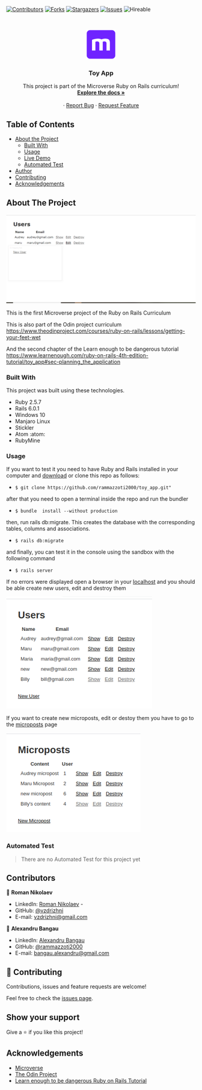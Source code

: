 <!--
*** Thanks for checking out this README Template. If you have a suggestion that would
*** make this better, please fork the repo and create a pull request or simply open
*** an issue with the tag "enhancement".
*** Thanks again! Now go create something AMAZING! :D
-->

<!-- PROJECT SHIELDS -->
<!--
*** I'm using markdown "reference style" links for readability.
*** Reference links are enclosed in brackets [ ] instead of parentheses ( ).
*** See the bottom of this document for the declaration of the reference variables
*** for contributors-url, forks-url, etc. This is an optional, concise syntax you may use.
*** https://www.markdownguide.org/basic-syntax/#reference-style-links
-->
[![Contributors][contributors-shield]][contributors-url]
[![Forks][forks-shield]][forks-url]
[![Stargazers][stars-shield]][stars-url]
[![Issues][issues-shield]][issues-url]
![Hireable](https://cdn.rawgit.com/hiendv/hireable/master/styles/default/yes.svg)

<!-- PROJECT LOGO -->
<br />
<p align="center">
  <a href="https://github.com/rammazzoti2000/toy_app">
    <img src="app/assets/images/mLogo.png" alt="Logo" width="80" height="80">
  </a>

  <h3 align="center">Toy App</h3>

  <p align="center">
    This project is part of the Microverse Ruby on Rails curriculum!
    <br />
    <a href="https://github.com/rammazzoti2000/toy_app"><strong>Explore the docs »</strong></a>
    <br />
    <br />
    ·
    <a href="https://github.com/rammazzoti2000/toy_app/issues">Report Bug</a>
    ·
    <a href="https://github.com/rammazzoti2000/toy_app/issues">Request Feature</a>
  </p>
</p>

<!-- TABLE OF CONTENTS -->
## Table of Contents

* [About the Project](#about-the-project)
  * [Built With](#built-with)
  * [Usage](#usage)
  * [Live Demo](#live-demo)
  * [Automated Test](#automated-test)
* [Author](#author)
* [Contributing](#contributing)
* [Acknowledgements](#acknowledgements)

<!-- ABOUT THE PROJECT -->
## About The Project

![Product Name Screen Shot][product-screenshot]

This is the first Microverse project of the Ruby on Rails Curriculum

This is also part of the Odin project curriculum https://www.theodinproject.com/courses/ruby-on-rails/lessons/getting-your-feet-wet

And the second chapter of the Learn enough to be dangerous tutorial https://www.learnenough.com/ruby-on-rails-4th-edition-tutorial/toy_app#sec-planning_the_application

### Built With
This project was built using these technologies.
* Ruby 2.5.7
* Rails 6.0.1
* Windows 10
* Manjaro Linux
* Stickler
* Atom :atom:
* RubyMine

<!-- ABOUT THE PROJECT -->
### Usage

If you want to test it you need to have Ruby and Rails installed in your computer and [download](https://github.com/rammazzoti2000/toy_app/archive/master.zip) or clone this repo as follows:
* `$ git clone https://github.com/rammazzoti2000/toy_app.git"`

after that you need to open a terminal inside the repo and run the bundler
* `$ bundle  install --without production`

then, run rails db:migrate. This creates the database with the corresponding tables, columns and associations.
* `$ rails db:migrate`

and finally, you can test it in the console using the sandbox with the following command
* `$ rails server`

If no errors were displayed open a browser in your [localhost](http://localhost:3000/) and you should be able create new users, edit and destroy them 


![screenshot](app/assets/images/toy_app_users.png)

If you want to create new microposts, edit or destoy them you have to go to the [microposts](http://localhost:3000/microposts) page

![screenshot](app/assets/images/toy_app_microposts.png)

<!-- AUTOMATED TEST -->
### Automated Test

> There are no Automated Test for this project yet

<!-- CONTACT -->
## Contributors

👤 **Roman Nikolaev** 
    
- LinkedIn: [Roman Nikolaev](https://www.linkedin.com/in/roman-nikolaev-65b639197/) - 
- GitHub: [@vzdrizhni](https://github.com/vzdrizhni)
- E-mail: vzdrizhni@gmail.com

👤 **Alexandru Bangau**

- LinkedIn: [Alexandru Bangau](https://www.linkedin.com/in/alexandru-bangau/)
- GitHub: [@rammazzoti2000](https://github.com/rammazzoti2000)
- E-mail: bangau.alexandru@gmail.com

## :handshake: Contributing

Contributions, issues and feature requests are welcome!

Feel free to check the [issues page](https://github.com/rammazzoti2000/toy_app/issues/).

## Show your support

Give a :star: if you like this project!

<!-- ACKNOWLEDGEMENTS -->
## Acknowledgements
* [Microverse](https://www.microverse.org/)
* [The Odin Project](https://www.theodinproject.com/)
* [Learn enough to be dangerous Ruby on Rails Tutorial](https://www.learnenough.com/ruby-on-rails-4th-edition-tutorial/)

<!-- MARKDOWN LINKS & IMAGES -->
<!-- https://www.markdownguide.org/basic-syntax/#reference-style-links -->
[contributors-shield]: https://img.shields.io/github/contributors/rammazzoti2000/toy_app.svg?style=flat-square
[contributors-url]: https://github.com/rammazzoti2000/toy_app/graphs/contributors
[forks-shield]: https://img.shields.io/github/forks/rammazzoti2000/toy_app.svg?style=flat-square
[forks-url]: https://github.com/rammazzoti2000/toy_app/network/members
[stars-shield]: https://img.shields.io/github/stars/rammazzoti2000/toy_app.svg?style=flat-square
[stars-url]: https://github.com/rammazzoti2000/toy_app/stargazers
[issues-shield]: https://img.shields.io/github/issues/rammazzoti2000/toy_app.svg?style=flat-square
[issues-url]: https://github.com/rammazzoti2000/toy_app/issues
[product-screenshot]: app/assets/images/screenshot.png
